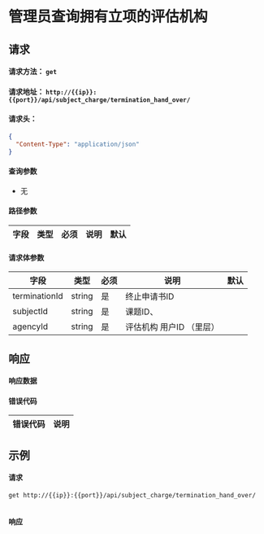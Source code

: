 # 管理员查询拥有立项的评估机构

## 请求

#### 请求方法： `get`

#### 请求地址： `http://{{ip}}:{{port}}/api/subject_charge/termination_hand_over/`

#### 请求头：

```json
{
  "Content-Type": "application/json"
}
```

#### 查询参数

* 无

#### 路径参数

| 字段               | 类型   | 必须 | 说明                           | 默认 |
| ------------------ | ------ | ---- | ------------------------------ | ---- |

#### 请求体参数

| 字段               | 类型   | 必须 | 说明                           | 默认 |
| ------------------ | ------ | ---- | ------------------------------ | ---- |
|terminationId|string|是|终止申请书ID
|subjectId|string|是|课题ID、
|agencyId|string|是|评估机构 用户ID （里层）


## 响应

#### 响应数据

#### 错误代码

| 错误代码 | 说明             |
| -------- | ---------------- |


## 示例

#### 请求

`get http://{{ip}}:{{port}}/api/subject_charge/termination_hand_over/`
```json

```

#### 响应

```json


```

